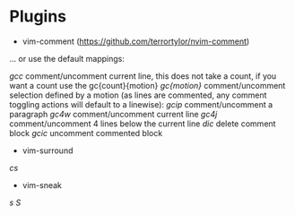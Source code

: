 
# Plugins

- vim-comment (https://github.com/terrortylor/nvim-comment)

 ... or use the default mappings:

*gcc* comment/uncomment current line, this does not take a count, if you want a count use the gc{count}{motion}
*gc{motion}* comment/uncomment selection defined by a motion (as lines are commented, any comment toggling actions will default to a linewise):
*gcip* comment/uncomment a paragraph
*gc4w* comment/uncomment current line
*gc4j* comment/uncomment 4 lines below the current line
*dic* delete comment block
*gcic* uncomment commented block

- vim-surround

*cs*

- vim-sneak 

*s* 
*S*
